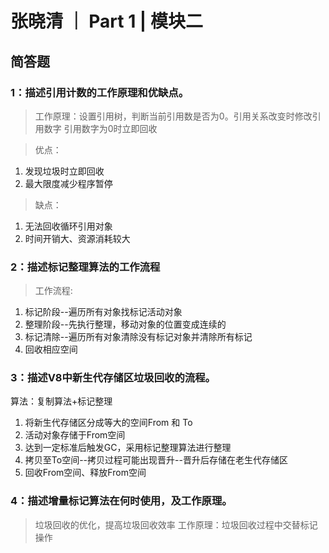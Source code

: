 # 张晓清 ｜ Part 1 | 模块二

## 简答题

### 1：描述引用计数的工作原理和优缺点。

> 工作原理：设置引用树，判断当前引用数是否为0。引用关系改变时修改引用数字
引用数字为0时立即回收

> 优点：
1. 发现垃圾时立即回收
2. 最大限度减少程序暂停

> 缺点：
1. 无法回收循环引用对象
2. 时间开销大、资源消耗较大

### 2：描述标记整理算法的工作流程

> 工作流程: 
1. 标记阶段--遍历所有对象找标记活动对象
2. 整理阶段--先执行整理，移动对象的位置变成连续的
3. 标记清除--遍历所有对象清除没有标记对象并清除所有标记
4. 回收相应空间

### 3：描述V8中新生代存储区垃圾回收的流程。
 算法：复制算法+标记整理
1. 将新生代存储区分成等大的空间From 和 To
2. 活动对象存储于From空间
3. 达到一定标准后触发GC，采用标记整理算法进行整理
4. 拷贝至To空间--拷贝过程可能出现晋升--晋升后存储在老生代存储区
5. 回收From空间、释放From空间

### 4：描述增量标记算法在何时使用，及工作原理。
> 垃圾回收的优化，提高垃圾回收效率
> 工作原理：垃圾回收过程中交替标记操作